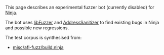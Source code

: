 This page describes an experimental fuzzer bot (currently disabled) for [Ninja](https://github.com/martine/ninja).

The bot uses [libFuzzer](http://llvm.org/docs/LibFuzzer.html) and
[AddressSanitizer](http://clang.llvm.org/docs/AddressSanitizer.html) to find existing
bugs in Ninja and possible new regressions.

The test corpus is synthesised from:
* [misc/afl-fuzz/build.ninja](https://github.com/martine/ninja/blob/master/misc/afl-fuzz/build.ninja) 
